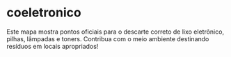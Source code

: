 # coeletronico
Este mapa mostra pontos oficiais para o descarte correto de lixo eletrônico, pilhas, lâmpadas e toners. Contribua com o meio ambiente destinando resíduos em locais apropriados!
